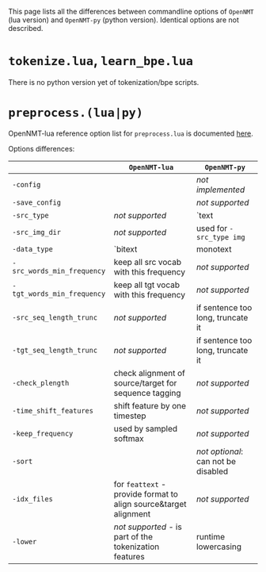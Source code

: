 This page lists all the differences between commandline options of `OpenNMT` (lua version) and `OpenNMT-py` (python version). Identical options are not described.

# `tokenize.lua`, `learn_bpe.lua`

There is no python version yet of tokenization/bpe scripts.

# `preprocess.(lua|py)`

OpenNMT-lua reference option list for `preprocess.lua` is documented [here](http://opennmt.net/OpenNMT/options/preprocess/).

Options differences:

|      | `OpenNMT-lua` | `OpenNMT-py` |
| ---  | ---           | ---          |
| `-config` | | *not implemented* |
| `-save_config` | | *not supported* |
| `-src_type` | *not supported* | `text|img` |
| `-src_img_dir` | *not supported* | used for `-src_type img` |
| `-data_type` | `bitext|monotext|feattext` - used for ASR and LM models | |
| `-src_words_min_frequency` | keep all src vocab with this frequency | *not supported* |
| `-tgt_words_min_frequency` | keep all tgt vocab with this frequency | *not supported* |
| `-src_seq_length_trunc` | *not supported* | if sentence too long, truncate it |
| `-tgt_seq_length_trunc` | *not supported* | if sentence too long, truncate it |
| `-check_plength` | check alignment of source/target for sequence tagging | *not supported* |
| `-time_shift_features` | shift feature by one timestep | *not supported* |
| `-keep_frequency` | used by sampled softmax | *not supported* |
| `-sort` | | *not optional*: can not be disabled |
| `-idx_files` | for `feattext` - provide format to align source&target alignment | *not supported* |
| `-lower` | *not supported* - is part of the tokenization features | runtime lowercasing |

